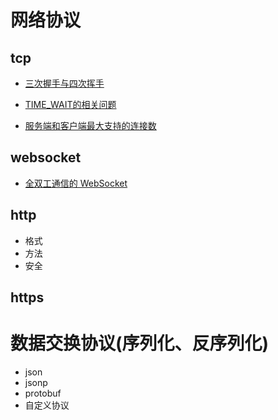 
# 网络协议
## tcp
+   [三次握手与四次挥手](https://blog.csdn.net/qq_38950316/article/details/81087809)

+ [TIME_WAIT的相关问题](https://www.cioage.com/art/202008/623158.htm)

+ [服务端和客户端最大支持的连接数](https://time.geekbang.org/comment/nice/146729)

## websocket
+   [全双工通信的 WebSocket](https://halfrost.com/websocket/)

## http

* 格式
* 方法
* 安全

## https

# 数据交换协议(序列化、反序列化)
* json
* jsonp
* protobuf
* 自定义协议